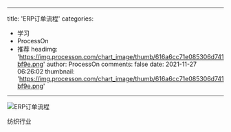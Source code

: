 
---
title: 'ERP订单流程'
categories: 
 - 学习
 - ProcessOn
 - 推荐
headimg: 'https://img.processon.com/chart_image/thumb/616a6cc71e085306d741bf9e.png'
author: ProcessOn
comments: false
date: 2021-11-27 06:26:02
thumbnail: 'https://img.processon.com/chart_image/thumb/616a6cc71e085306d741bf9e.png'
---

<div>   
<img class="thumb" alt="ERP订单流程" src="https://img.processon.com/chart_image/thumb/616a6cc71e085306d741bf9e.png" referrerpolicy="no-referrer">
<p>纺织行业</p>  
</div>
            